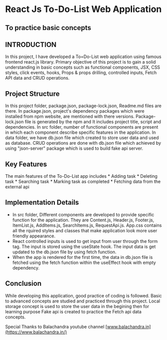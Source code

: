 # React Js To-Do-List Web Application
## To practice basic concepts

## INTRODUCTION
  In this project, I have developed a To=Do-List web application using famous frontend react.js library. Primary objective of this project is to gain a solid understanding in basic concepts such as functional components, JSX, CSS styles, click events, hooks, Props & props drilling, controlled inputs, Fetch API data and CRUD operations. 

## Project Structure
  In this project folder, package.json, package-lock.json, Readme.md files are there. In package.json, project's dependency packages which were installed from npm website, are mentioned with there versions. Package-lock.json file is generated by the npm and It includes project title, script and dependencies. In src folder, number of functional components are present in which each component describe specific features in the application. In data folder, we have db.json file which created to store user data and used as database. CRUD operations are done with db.json file which achieved by using "json-server" package which is used to build fake api server.

## Key Features
  The main features of the To-Do-List app includes 
    * Adding task 
    * Deleting task 
    * Searching task 
    * Marking task as completed
    * Fetching data from the external api

## Implementation Details
  * In src folder, Different components are developed to provide specific function for the application. They are Content.js, Header.js, Footer.js, ItemList.js, AddItems.js, SearchItems.js, RequestApi.js. App.css contains all the rquired styles and classes that make application look more user friendly appearance.
  * React controlled inputs is used to get input from user through the form tag. The input is stored using the useState hook. The input data is get updated to the db.json file by using fetch function.
  * When the app is rendered for the first time, the data in db.json file is fetched using the fetch function within the useEffect hook with empty dependency. 

## Conclusion
  While developing this application, good practice of coding is followed. Basic to advanced concepts are studied and practiced through this project. Local storage concept is used to store the user data in the begining then for learning purpose Fake api is created to practice the Fetch api data concepts. 

Special Thanks to Balachandra youtube channel [www.balachandra.in](https://www.balachandra.in/)

